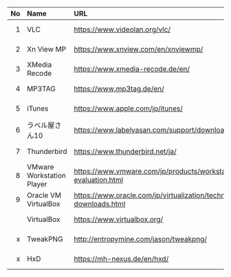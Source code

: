 |No|Name|URL|LatestVersion|LastUpdate|
|--:|:--|:--|:--|:--|
|  1| VLC | https://www.videolan.org/vlc/ | 3.0.17.4 | 2022-04-19 |
|  2| Xn View MP | https://www.xnview.com/en/xnviewmp/ | 1.0 | 2022-05-03 |
|  3| XMedia Recode | https://www.xmedia-recode.de/en/ | 3.5.5.8 | 2022-06-03 |
|  4| MP3TAG | https://www.mp3tag.de/en/ | 3.16 | 2022-05-30 |
|  5| iTunes | https://www.apple.com/jp/itunes/ | 12.12.3.5 | 2022-03-09 |
|  6| ラベル屋さん10 | https://www.labelyasan.com/support/download/ | 1.3.3| 2021-10-26 | 
|  7| Thunderbird | https://www.thunderbird.net/ja/ | 91.10.0 | 2022-05-31 |
|  8| VMware Workstation Player | https://www.vmware.com/jp/products/workstation-player/workstation-player-evaluation.html | 16.2.3 | |
|  9| Oracle VM VirtualBox | https://www.oracle.com/jp/virtualization/technologies/vm/downloads/virtualbox-downloads.html | 6.1.14 | |
|   | VirtualBox | https://www.virtualbox.org/ | 6.1.34 | 2022-04-19 |
|  x| TweakPNG | http://entropymine.com/jason/tweakpng/ | 1.4.6 | 2014-09-07 |
|  x| HxD | https://mh-nexus.de/en/hxd/ | 2.5.0.0 | 2021-02-11 |
